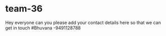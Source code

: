 # team-36

Hey everyone can you please add your contact details here so that we can get in touch #Bhuvana -9491128788
